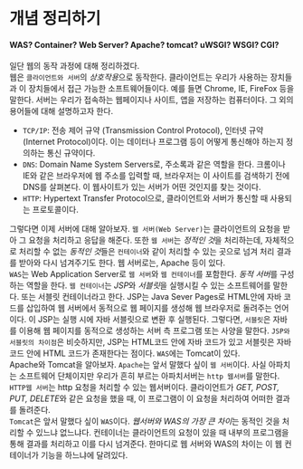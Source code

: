 개념 정리하기
======
#### WAS? Container? Web Server? Apache? tomcat? uWSGI? WSGI? CGI?
일단 웹의 동작 과정에 대해 정리하겠다.  
웹은 `클라이언트와 서버`의 *상호작용*으로 동작한다. 클라이언트는 우리가 사용하는 장치들과 이 장치들에서 접근 가능한 소프트웨어들이다. 예를 들면 Chrome, IE, FireFox 등을 말한다. 서버는 우리가 접속하는 웹페이지나 사이트, 앱을 저장하는 컴퓨터이다. 그 외의 용어들에 대해 설명하고자 한다.
- `TCP/IP`: 전송 제어 규약 (Transmission Control Protocol), 인터넷 규약 (Internet Protocol)이다. 이는 데이터나 프로그램 등이 어떻게 통신해야 하는지 정의하는 통신 규약이다.
- `DNS`: Domain Name System Servers로, 주소록과 같은 역할을 한다. 크롬이나 IE와 같은 브라우저에 웹 주소를 입력할 때, 브라우저는 이 사이트를 검색하기 전에 DNS를 살펴본다. 이 웹사이트가 있는 서버가 어떤 것인지를 찾는 것이다.
- `HTTP`: Hypertext Transfer Protocol으로, 클라이언트와 서버가 통신할 때 사용되는 프로토콜이다.   

그렇다면 이제 서버에 대해 알아보자. `웹 서버(Web Server)`는 클라이언트의 요청을 받아 그 요청을 처리하고 응답을 해준다. 또한 `웹 서버`는 *정적인 것*을 처리하는데, 자체적으로 처리할 수 없는 *동적인 것*들은 `컨테이너`와 같이 처리할 수 있는 곳으로 넘겨 처리 결과를 받아와 다시 넘겨주기도 한다. 웹 서버로는, Apache 등이 있다.  
`WAS`는 Web Application Server로 `웹 서버`와 `웹 컨테이너`를 포함한다. *동적 서버*를 구성하는 역할을 한다. `웹 컨테이너`는 *JSP*와 *서블릿*을 실행시킬 수 있는 소프트웨어를 말한다. 또는 서블릿 컨테이너라고 한다. JSP는 Java Sever Pages로 HTML안에 자바 코드를 삽입하여 웹 서버에서 동적으로 웹 페이지를 생성해 웹 브라우저로 돌려주는 언어이다. 이 JSP는 실행 시에 자바 서블릿으로 변환 후 실행된다. 그렇다면, `서블릿`은 자바를 이용해 웹 페이지를 동적으로 생성하는 서버 측 프로그램 또는 사양을 말한다. `JSP와 서블릿의 차이점`은 비슷하지만, JSP는 HTML코드 안에 자바 코드가 있고 서블릿은 자바 코드 안에 HTML 코드가 존재한다는 점이다. `WAS`에는 Tomcat이 있다.   
Apache와 Tomcat을 알아보자. `Apache`는 앞서 말했다 싶이 `웹 서버`이다. 사실 아파치는 소프트웨어 단체이지만 우리가 흔히 부르는 아파치서버는 `http 웹서버`를 말한다. `HTTP웹 서버`는 http 요청을 처리할 수 있는 웹서버이다. 클라이언트가 *GET, POST, PUT, DELETE*와 같은 요청을 했을 때, 이 프로그램이 이 요청을 처리하여 어떠한 결과를 돌려준다.  
`Tomcat`은 앞서 말했다 싶이 `WAS`이다. *웹서버와 WAS의 가장 큰 차이*는 동적인 것을 처리할 수 있느냐 없느냐다. 컨테이너는 클라이언트의 요청이 있을 때 내부의 프로그램을 통해 결과를 처리하고 이를 다시 넘겨준다. 한마디로 웹 서버와 WAS의 차이는 이 웹 컨테이너가 기능을 하느냐에 달려있다. 